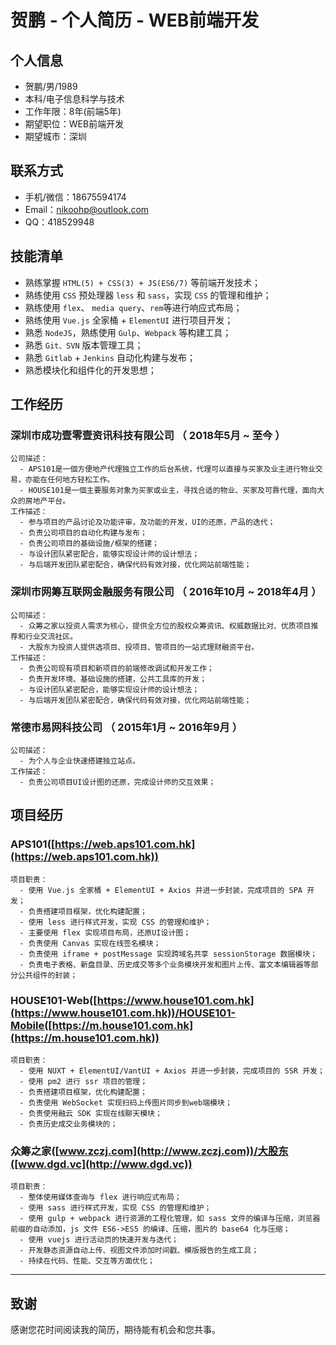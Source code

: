 # 贺鹏 - 个人简历 - WEB前端开发
## 个人信息
  - 贺鹏/男/1989
  - 本科/电子信息科学与技术
  - 工作年限：8年(前端5年)
  - 期望职位：WEB前端开发
  - 期望城市：深圳
## 联系方式
  - 手机/微信：18675594174
  - Email：nikoohp@outlook.com
  - QQ：418529948

## 技能清单
  - 熟练掌握 `HTML(5) + CSS(3) + JS(ES6/7)` 等前端开发技术；
  - 熟练使用 `CSS` 预处理器 `less` 和 `sass`，实现 `CSS` 的管理和维护；
  - 熟练使用 `flex`、 `media query`、`rem`等进行响应式布局；
  - 熟练使用 `Vue.js` 全家桶 + `ElementUI` 进行项目开发；
  - 熟悉 `NodeJS`，熟练使用 `Gulp`、`Webpack` 等构建工具；
  - 熟悉 `Git、SVN` 版本管理工具；
  - 熟悉 `Gitlab` + `Jenkins` 自动化构建与发布；
  - 熟悉模块化和组件化的开发思想；

## 工作经历
  ### 深圳市成功壹零壹资讯科技有限公司 （ 2018年5月 ~ 至今 ）
    公司描述：
      - APS101是一個方便地产代理独立工作的后台系统，代理可以直接与买家及业主进行物业交易，亦能在任何地方轻松工作。
      - HOUSE101是一個主要服务对象为买家或业主，寻找合适的物业、买家及可靠代理，面向大众的房地产平台。
    工作描述：
      - 参与项目的产品讨论及功能评审，及功能的开发，UI的还原，产品的迭代；
      - 负责公司项目的自动化构建与发布；
      - 负责公司项目的基础设施/框架的搭建；
      - 与设计团队紧密配合，能够实现设计师的设计想法；
      - 与后端开发团队紧密配合，确保代码有效对接，优化网站前端性能；

  ### 深圳市网筹互联网金融服务有限公司 （ 2016年10月 ~ 2018年4月 ）
    公司描述：
      - 众筹之家以投资人需求为核心，提供全方位的股权众筹资讯、权威数据比对、优质项目推荐和行业交流社区。
      - 大股东为投资人提供选项目、投项目、管项目的一站式理财融资平台。
    工作描述：
      - 负责公司现有项目和新项目的前端修改调试和开发工作；
      - 负责开发环境、基础设施的搭建，公共工具库的开发；
      - 与设计团队紧密配合，能够实现设计师的设计想法；
      - 与后端开发团队紧密配合，确保代码有效对接，优化网站前端性能；

  ### 常德市易网科技公司 （ 2015年1月 ~ 2016年9月 ）
    公司描述：
      - 为个人与企业快速搭建独立站点。
    工作描述：
      - 负责公司项目UI设计图的还原，完成设计师的交互效果；

## 项目经历
  ### APS101([https://web.aps101.com.hk](https://web.aps101.com.hk))
    项目职责：
      - 使用 Vue.js 全家桶 + ElementUI + Axios 并进一步封装，完成项目的 SPA 开发；
      - 负责搭建项目框架，优化构建配置；
      - 使用 less 进行样式开发，实现 CSS 的管理和维护；
      - 主要使用 flex 实现项目布局，还原UI设计图；
      - 负责使用 Canvas 实现在线签名模块；
      - 负责使用 iframe + postMessage 实现跨域名共享 sessionStorage 数据模块；
      - 负责电子表格、新盘目录、历史成交等多个业务模块开发和图片上传、富文本编辑器等部分公共组件的封装；

  ### HOUSE101-Web([https://www.house101.com.hk](https://www.house101.com.hk))/HOUSE101-Mobile([https://m.house101.com.hk](https://m.house101.com.hk))
    项目职责：
      - 使用 NUXT + ElementUI/VantUI + Axios 并进一步封装，完成项目的 SSR 开发；
      - 使用 pm2 进行 ssr 项目的管理；
      - 负责搭建项目框架，优化构建配置；
      - 负责使用 WebSocket 实现扫码上传图片同步到web端模块；
      - 负责使用融云 SDK 实现在线聊天模块；
      - 负责历史成交业务模块的；

  ### 众筹之家([www.zczj.com](http://www.zczj.com))/大股东([www.dgd.vc](http://www.dgd.vc))
    项目职责：
      - 整体使用媒体查询与 flex 进行响应式布局；
      - 使用 sass 进行样式开发，实现 CSS 的管理和维护；
      - 使用 gulp + webpack 进行资源的工程化管理，如 sass 文件的编译与压缩，浏览器前缀的自动添加，js 文件 ES6->ES5 的编译、压缩，图片的 base64 化与压缩；
      - 使用 vuejs 进行活动页的快速开发与迭代；
      - 开发静态资源自动上传、视图文件添加时间戳、模版报告的生成工具；
      - 持续在代码、性能、交互等方面优化；

---
## 致谢
感谢您花时间阅读我的简历，期待能有机会和您共事。
